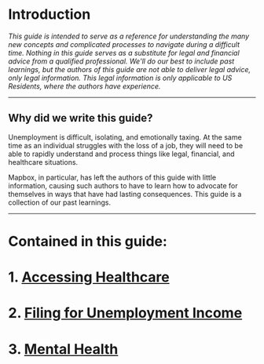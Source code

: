 # Introduction

_This guide is intended to serve as a reference for understanding the many new concepts and complicated processes to navigate during a difficult time. Nothing in this guide serves as a substitute for legal and financial advice from a qualified professional. We'll do our best to include past learnings, but the authors of this guide are not able to deliver legal advice, only legal information. This legal information is only applicable to US Residents, where the authors have experience._

---

## Why did we write this guide?

Unemployment is difficult, isolating, and emotionally taxing. At the same time as an individual struggles with the loss of a job, they will need to be able to rapidly understand and process things like legal, financial, and healthcare situations.

Mapbox, in particular, has left the authors of this guide with little information, causing such authors to have to learn how to advocate for themselves in ways that have had lasting consequences. This guide is a collection of our past learnings.

---

# Contained in this guide:
# 1. [Accessing Healthcare](healthcare.md)
# 2. [Filing for Unemployment Income](unemployment.md)
# 3. [Mental Health](mental-health.md) 
